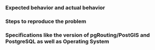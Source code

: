 ### Expected behavior and actual behavior


### Steps to reproduce the problem


### Specifications like the version of pgRouting/PostGIS and PostgreSQL as well as Operating System



